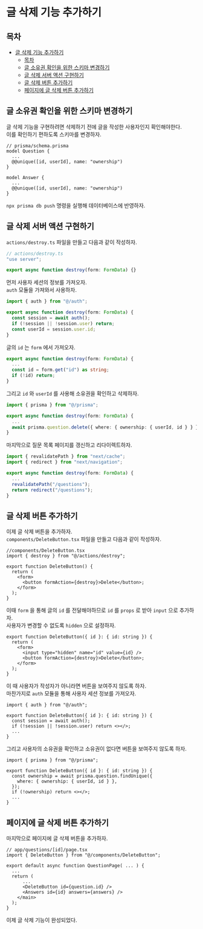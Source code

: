# 글 삭제 기능 추가하기

## 목차

- [글 삭제 기능 추가하기](#글-삭제-기능-추가하기)
  - [목차](#목차)
  - [글 소유권 확인을 위한 스키마 변경하기](#글-소유권-확인을-위한-스키마-변경하기)
  - [글 삭제 서버 액션 구현하기](#글-삭제-서버-액션-구현하기)
  - [글 삭제 버튼 추가하기](#글-삭제-버튼-추가하기)
  - [페이지에 글 삭제 버튼 추가하기](#페이지에-글-삭제-버튼-추가하기)

## 글 소유권 확인을 위한 스키마 변경하기

글 삭제 기능을 구현하려면 삭제하기 전에 글을 작성한 사용자인지 확인해야한다.  
이를 확인하기 편하도록 스키마를 변경하자.

```prisma
// prisma/schema.prisma
model Question {
  ...
  @@unique([id, userId], name: "ownership")
}

model Answer {
  ...
  @@unique([id, userId], name: "ownership")
}
```

`npx prisma db push` 명령을 실행해 데이터베이스에 반영하자.

## 글 삭제 서버 액션 구현하기

`actions/destroy.ts` 파일을 만들고 다음과 같이 작성하자.

```ts
// actions/destroy.ts
"use server";

export async function destroy(form: FormData) {}
```

먼저 사용자 세션의 정보를 가져오자.  
`auth` 모듈을 가져와서 사용하자.

```ts
import { auth } from "@/auth";

export async function destroy(form: FormData) {
  const session = await auth();
  if (!session || !session.user) return;
  const userId = session.user.id;
}
```

글의 `id` 는 `form` 에서 가져오자.

```ts
export async function destroy(form: FormData) {
  ...
  const id = form.get("id") as string;
  if (!id) return;
}
```

그리고 `id` 와 `userId` 를 사용해 소유권을 확인하고 삭제하자.

```ts
import { prisma } from "@/prisma";

export async function destroy(form: FormData) {
  ...
  await prisma.question.delete({ where: { ownership: { userId, id } } });
}
```

마지막으로 질문 목록 페이지를 갱신하고 리다이렉트하자.

```ts
import { revalidatePath } from "next/cache";
import { redirect } from "next/navigation";

export async function destroy(form: FormData) {
  ...
  revalidatePath("/questions");
  return redirect("/questions");
}
```

## 글 삭제 버튼 추가하기

이제 글 삭제 버튼을 추가하자.  
`components/DeleteButton.tsx` 파일을 만들고 다음과 같이 작성하자.

```tsx
//components/DeleteButton.tsx
import { destroy } from "@/actions/destroy";

export function DeleteButton() {
  return (
    <form>
      <button formAction={destroy}>Delete</button>;
    </form>
  );
}
```

이때 `form` 을 통해 글의 `id` 를 전달해야하므로 `id` 를 `props` 로 받아 `input` 으로 추가하자.  
사용자가 변경할 수 없도록 `hidden` 으로 설정하자.

```tsx
export function DeleteButton({ id }: { id: string }) {
  return (
    <form>
      <input type="hidden" name="id" value={id} />
      <button formAction={destroy}>Delete</button>;
    </form>
  );
}
```

이 때 사용자가 작성자가 아니라면 버튼을 보여주지 않도록 하자.  
마찬가지로 `auth` 모듈을 통해 사용자 세션 정보를 가져오자.

```tsx
import { auth } from "@/auth";

export function DeleteButton({ id }: { id: string }) {
  const session = await auth();
  if (!session || !session.user) return <></>;
  ...
}
```

그리고 사용자의 소유권을 확인하고 소유권이 없다면 버튼을 보여주지 않도록 하자.

```tsx
import { prisma } from "@/prisma";

export function DeleteButton({ id }: { id: string }) {
  const ownership = await prisma.question.findUnique({
    where: { ownership: { userId, id } },
  });
  if (!ownership) return <></>;
  ...
}
```

## 페이지에 글 삭제 버튼 추가하기

마지막으로 페이지에 글 삭제 버튼을 추가하자.

```tsx
// app/questions/[id]/page.tsx
import { DeleteButton } from "@/components/DeleteButton";

export default async function QuestionPage( ... ) {
  ...
  return (
      ...
      <DeleteButton id={question.id} />
      <Answers id={id} answers={answers} />
    </main>
  );
}
```

이제 글 삭제 기능이 완성되었다.

